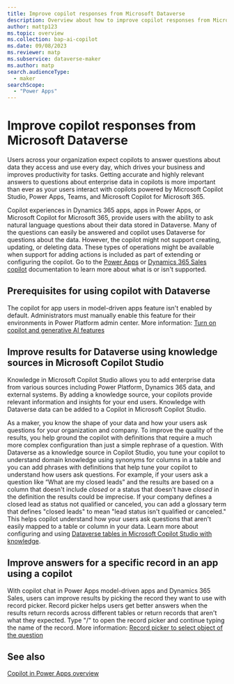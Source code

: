 ```yaml
---
title: Improve copilot responses from Microsoft Dataverse
description: Overview about how to improve copilot responses from Microsoft Dataverse.
author: mattp123
ms.topic: overview
ms.collection: bap-ai-copilot
ms.date: 09/08/2023
ms.reviewer: matp
ms.subservice: dataverse-maker
ms.author: matp
search.audienceType: 
  - maker
searchScope:
  - "Power Apps"
---
```

# Improve copilot responses from Microsoft Dataverse

Users across your organization expect copilots to answer questions about data they access and use every day, which drives your business and improves productivity for tasks. Getting accurate and highly relevant answers to questions about enterprise data in copilots is more important than ever as your users interact with copilots powered by Microsoft Copilot Studio, Power Apps, Teams, and Microsoft Copilot for Microsoft 365.

Copilot experiences in Dynamics 365 apps, apps in Power Apps, or Microsoft Copilot for Microsoft 365, provide users with the ability to ask natural language questions about their data stored in Dataverse. Many of the questions can easily be answered and copilot uses Dataverse for questions about the data. However, the copilot might not support creating, updating, or deleting data. <!-- Need to get clarity on this. Mark Spilde to contact PM for this.-->These types of operations might be available when support for adding actions is included as part of extending or configuring the copilot. Go to the [Power Apps](../model-driven-apps/add-ai-copilot.md) or [Dynamics 365 Sales copilot](/dynamics365/sales/use-sales-copilot#chat-with-copilot-in-natural-language) documentation to learn more about what is or isn't supported.

## Prerequisites for using copilot with Dataverse

The copilot for app users in model-driven apps feature isn't enabled by default. Administrators must manually enable this feature for their environments in Power Platform admin center. More information: [Turn on copilot and generative AI features](/power-platform/admin/geographical-availability-copilot#enable-data-movement-across-regions)

## Improve results for Dataverse using knowledge sources in Microsoft Copilot Studio

Knowledge in Microsoft Copilot Studio allows you to add enterprise data from various sources including Power Platform, Dynamics 365 data, and external systems. By adding a knowledge source, your copilots provide relevant information and insights for your end users. Knowledge with Dataverse data can be added to a Copilot in Microsoft Copilot Studio. 

As a maker, you know the shape of your data and how your users ask questions for your organization and company. To improve the quality of the results, you help ground the copilot with definitions that require a much more complex configuration than just a simple rephrase of a question. With Dataverse as a knowledge source in Copilot Studio, you tune your copilot to understand domain knowledge using synonyms for columns in a table and you can add phrases with definitions that help tune your copilot to understand how users ask questions. For example, if your users ask a question like “What are my closed leads” and the results are based on a column that doesn't include *closed* or a status that doesn't have *closed* in the definition the results could be imprecise. If your company defines a closed lead as status not qualified or canceled, you can add a glossary term that defines "closed leads" to mean "lead status isn't qualified or canceled."  This helps copilot understand how your users ask questions that aren't easily mapped to a table or column in your data. Learn more about configuring and using [Dataverse tables in Microsoft Copilot Studio with knowledge](/microsoft-copilot-studio/knowledge-add-existing-copilot#dataverse).

## Improve answers for a specific record in an app using a copilot

With copilot chat in Power Apps model-driven apps and Dynamics 365 Sales, users can improve results by picking the record they want to use with record picker. Record picker helps users get better answers when the results return records across different tables or return records that aren't what they expected. Type "/" to open the record picker and continue typing the name of the record. More information: [Record picker to select object of the question](../../user/use-copilot-model-driven-apps.md#record-picker-to-select-object-of-the-question)

## See also

[Copilot in Power Apps overview](../canvas-apps/ai-overview.md)
